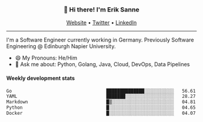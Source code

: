 <h3 align="center">👋 Hi there! I'm Erik Sanne</h3>
<p align="center">
  <a href="https://eriksanne.com">Website</a> •
  <a href="https://twitter.com/ErikKonradSanne">Twitter</a> •
  <a href="https://www.linkedin.com/in/eriksanne/">LinkedIn</a>
</p>

---
I'm a Software Engineer currently working in Germany. Previously Software Engineering @ Edinburgh Napier University.

- 😄 My Pronouns: He/Him
- 💬 Ask me about: Python, Golang, Java, Cloud, DevOps, Data Pipelines

<h4>Weekly development stats</h4>
<!--START_SECTION:waka-->

```txt
Go                                   ██████████████░░░░░░░░░░░   56.61 %
YAML                                 ███████░░░░░░░░░░░░░░░░░░   28.27 %
Markdown                             █▒░░░░░░░░░░░░░░░░░░░░░░░   04.81 %
Python                               █░░░░░░░░░░░░░░░░░░░░░░░░   04.65 %
Docker                               █░░░░░░░░░░░░░░░░░░░░░░░░   04.07 %
```

<!--END_SECTION:waka-->
